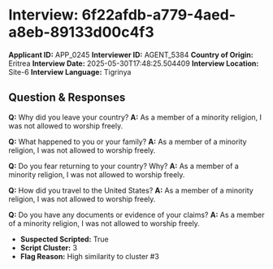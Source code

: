# Interview: 6f22afdb-a779-4aed-a8eb-89133d00c4f3
**Applicant ID:** APP_0245
**Interviewer ID:** AGENT_5384
**Country of Origin:** Eritrea
**Interview Date:** 2025-05-30T17:48:25.504409
**Interview Location:** Site-6
**Interview Language:** Tigrinya

## Question & Responses

**Q:** Why did you leave your country?
**A:** As a member of a minority religion, I was not allowed to worship freely.

**Q:** What happened to you or your family?
**A:** As a member of a minority religion, I was not allowed to worship freely.

**Q:** Do you fear returning to your country? Why?
**A:** As a member of a minority religion, I was not allowed to worship freely.

**Q:** How did you travel to the United States?
**A:** As a member of a minority religion, I was not allowed to worship freely.

**Q:** Do you have any documents or evidence of your claims?
**A:** As a member of a minority religion, I was not allowed to worship freely.

- **Suspected Scripted:** True
- **Script Cluster:** 3
- **Flag Reason:** High similarity to cluster #3